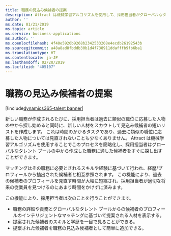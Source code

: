 ```yaml
---
title: 職務の見込み候補者の提案
description: Attract は機械学習アルゴリズムを使用して、採用担当者がグローバルなタレント プールの中から新しい職務に適した候補者を探し出すのをサポートします。
author: ''
ms.date: 01/21/2019
ms.topic: article
ms.service: business-applications
ms.author: ''
ms.openlocfilehash: 4f40e5920b9268b2342533208e4ecdb26192543b
ms.sourcegitcommit: a48a8ad8fbddb30b1d4f738911ddafffb9fb6ba1
ms.translationtype: HT
ms.contentlocale: ja-JP
ms.lasthandoff: 02/20/2019
ms.locfileid: "405107"
---
```

# <a name="prospect-recommendations-for-jobs"></a>職務の見込み候補者の提案
[!include[dynamics365-talent banner](../../includes/dynamics365-talent.md)]

新しい職務が作成されるたびに、採用担当者は過去に類似の職位に応募した人物の中から探し始めると同時に、新しい人材をスカウトして見込み候補者の短いリストを作成します。 これは時間のかかるタスクであり、過去に類似の職位に応募した人物については見直されないことも少なくありません。 Attract は機械学習アルゴリズムを使用することでこのプロセスを簡略化し、採用担当者はグローバルなタレント プールの中から作成した職務に適した候補者をすぐに探し出すことができます。 

マッチングはその職務に必要とされるスキルや経験に基づいて行われ、経歴/プロフィールから抽出された候補者と相互参照されます。 この機能により、過去の候補者のプロフィールを見直す時間が大幅に短縮され、採用担当者が適切な将来の従業員を見つけるのにあまり時間をかけずに済みます。 

この機能により、採用担当者は次のことを行うことができます。

- 職務の詳細や責務とグローバルなタレント プールからの候補者のプロフィールのインテリジェントなマッチングに基づいて提案される人材を表示する。
- 提案された候補者のスキルと学歴を一目で見ることができる。
- 提案された候補者を職務の見込み候補者として簡単に追加できる。
